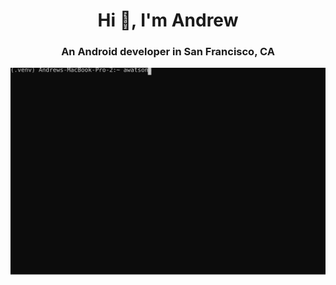<h1 align="center">Hi 👋, I'm Andrew</h1>
<h3 align="center">An Android developer in San Francisco, CA</h3>

<img src="test2.svg" />
